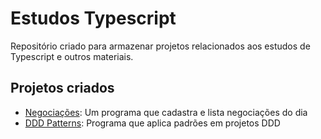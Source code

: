 # Estudos Typescript

Repositório criado para armazenar projetos relacionados aos estudos
de Typescript e outros materiais.

## Projetos criados

- [Negociações](./alura/negociacoes): Um programa que cadastra e lista negociações do dia
- [DDD Patterns](./fullcycle/ddd-patterns): Programa que aplica padrões em projetos DDD

